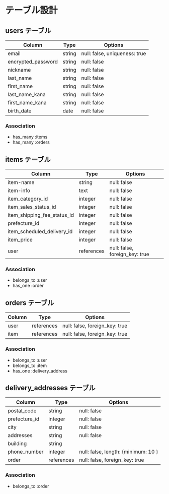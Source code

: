# テーブル設計

## users テーブル

| Column             | Type   | Options                       |
| ------------------ | ------ | ----------------------------- |
| email              | string | null: false, uniqueness: true |
| encrypted_password | string | null: false                   |
| nickname           | string | null: false                   |
| last_name          | string | null: false                   |
| first_name         | string | null: false                   |
| last_name_kana     | string | null: false                   |
| first_name_kana    | string | null: false                   |
| birth_date         | date   | null: false                   |

### Association

- has_many :items
- has_many :orders


## items テーブル

| Column                      | Type       | Options                        |
| --------------------------- | ---------- | ------------------------------ |
| item-name                   | string     | null: false                    |
| item-info                   | text       | null: false                    |
| item_category_id            | integer    | null: false                    |
| item_sales_status_id        | integer    | null: false                    |
| item_shipping_fee_status_id | integer    | null: false                    |
| prefecture_id               | integer    | null: false                    |
| item_scheduled_delivery_id  | integer    | null: false                    |
| item_price                  | integer    | null: false                    |
| user                        | references | null: false, foreign_key: true |

### Association

- belongs_to :user
- has_one :order


## orders テーブル

| Column | Type       | Options                        |
| ------ | ---------- | ------------------------------ |
| user   | references | null: false, foreign_key: true |
| item   | references | null: false, foreign_key: true |

### Association

- belongs_to :user
- belongs_to :item
- has_one :delivery_address


## delivery_addresses テーブル

| Column        | Type       | Options                             |
| ------------- | ---------- | ----------------------------------- |
| postal_code   | string     | null: false                         |
| prefecture_id | integer    | null: false                         |
| city          | string     | null: false                         |
| addresses     | string     | null: false                         |
| building      | string     |                                     |
| phone_number  | integer    | null: false, length: {minimum: 10 } |
| order         | references | null: false, foreign_key: true      |

### Association

- belongs_to :order